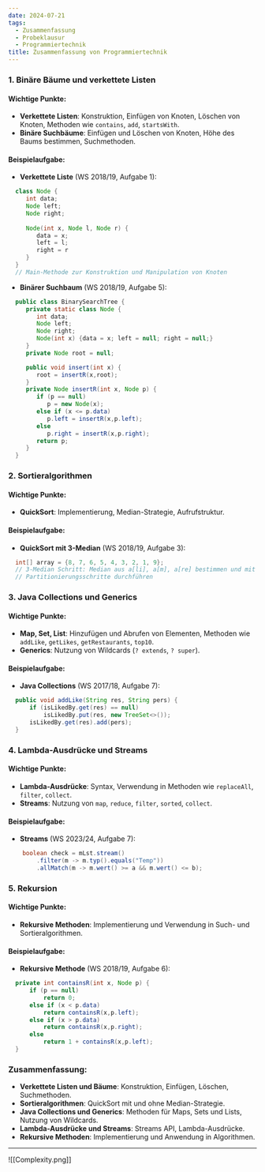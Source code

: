 ```yaml
---
date: 2024-07-21
tags:
  - Zusammenfassung
  - Probeklausur
  - Programmiertechnik
title: Zusammenfassung von Programmiertechnik
---
```


### 1. Binäre Bäume und verkettete Listen
#### Wichtige Punkte:
- **Verkettete Listen**: Konstruktion, Einfügen von Knoten, Löschen von Knoten, Methoden wie `contains`, `add`, `startsWith`.
- **Binäre Suchbäume**: Einfügen und Löschen von Knoten, Höhe des Baums bestimmen, Suchmethoden.
  
#### Beispielaufgabe:
- **Verkettete Liste** (WS 2018/19, Aufgabe 1):
```java
  class Node { 
     int data; 
     Node left; 
     Node right; 
     
     Node(int x, Node l, Node r) { 
        data = x;  
        left = l;  
        right = r 
     } 
  }
  // Main-Methode zur Konstruktion und Manipulation von Knoten
```
- **Binärer Suchbaum** (WS 2018/19, Aufgabe 5):
```java
  public class BinarySearchTree { 
     private static class Node { 
        int data; 
        Node left; 
        Node right; 
        Node(int x) {data = x; left = null; right = null;} 
     } 
     private Node root = null; 

     public void insert(int x) { 
        root = insertR(x,root); 
     }
     private Node insertR(int x, Node p) { 
        if (p == null) 
           p = new Node(x); 
        else if (x <= p.data) 
           p.left = insertR(x,p.left); 
        else 
           p.right = insertR(x,p.right); 
        return p; 
     }
  }
```

### 2. Sortieralgorithmen
#### Wichtige Punkte:
- **QuickSort**: Implementierung, Median-Strategie, Aufrufstruktur.
  
#### Beispielaufgabe:
- **QuickSort mit 3-Median** (WS 2018/19, Aufgabe 3):
```java
  int[] array = {8, 7, 6, 5, 4, 3, 2, 1, 9};
  // 3-Median Schritt: Median aus a[li], a[m], a[re] bestimmen und mit a[re] vertauschen
  // Partitionierungsschritte durchführen
```

### 3. Java Collections und Generics
#### Wichtige Punkte:
- **Map, Set, List**: Hinzufügen und Abrufen von Elementen, Methoden wie `addLike`, `getLikes`, `getRestaurants`, `top10`.
- **Generics**: Nutzung von Wildcards (`? extends`, `? super`).
  
#### Beispielaufgabe:
- **Java Collections** (WS 2017/18, Aufgabe 7):
```java
  public void addLike(String res, String pers) {
      if (isLikedBy.get(res) == null)
          isLikedBy.put(res, new TreeSet<>());
      isLikedBy.get(res).add(pers);
  }
```

### 4. Lambda-Ausdrücke und Streams
#### Wichtige Punkte:
- **Lambda-Ausdrücke**: Syntax, Verwendung in Methoden wie `replaceAll`, `filter`, `collect`.
- **Streams**: Nutzung von `map`, `reduce`, `filter`, `sorted`, `collect`.
  
#### Beispielaufgabe:
- **Streams** (WS 2023/24, Aufgabe 7):
```java
	boolean check = mLst.stream()
		.filter(m -> m.typ().equals("Temp"))
		.allMatch(m -> m.wert() >= a && m.wert() <= b);
```

### 5. Rekursion
#### Wichtige Punkte:
- **Rekursive Methoden**: Implementierung und Verwendung in Such- und Sortieralgorithmen.
  
#### Beispielaufgabe:
- **Rekursive Methode** (WS 2018/19, Aufgabe 6):
```java
  private int containsR(int x, Node p) { 
      if (p == null) 
          return 0; 
      else if (x < p.data) 
          return containsR(x,p.left); 
      else if (x > p.data) 
          return containsR(x,p.right); 
      else 
          return 1 + containsR(x,p.left); 
  }
```

### Zusammenfassung:
- **Verkettete Listen und Bäume**: Konstruktion, Einfügen, Löschen, Suchmethoden.
- **Sortieralgorithmen**: QuickSort mit und ohne Median-Strategie.
- **Java Collections und Generics**: Methoden für Maps, Sets und Lists, Nutzung von Wildcards.
- **Lambda-Ausdrücke und Streams**: Streams API, Lambda-Ausdrücke.
- **Rekursive Methoden**: Implementierung und Anwendung in Algorithmen.



---
![[Complexity.png]]